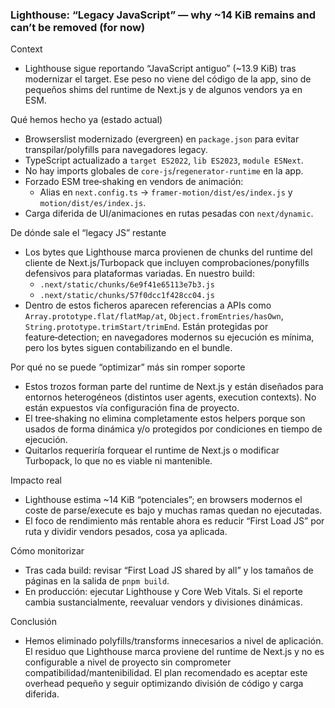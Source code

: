 ### Lighthouse: “Legacy JavaScript” — why ~14 KiB remains and can’t be removed (for now)

Context
- Lighthouse sigue reportando “JavaScript antiguo” (~13.9 KiB) tras modernizar el target. Ese peso no viene del código de la app, sino de pequeños shims del runtime de Next.js y de algunos vendors ya en ESM.

Qué hemos hecho ya (estado actual)
- Browserslist modernizado (evergreen) en `package.json` para evitar transpilar/polyfills para navegadores legacy.
- TypeScript actualizado a `target ES2022`, `lib ES2023`, `module ESNext`.
- No hay imports globales de `core-js`/`regenerator-runtime` en la app.
- Forzado ESM tree‑shaking en vendors de animación:
  - Alias en `next.config.ts` → `framer-motion/dist/es/index.js` y `motion/dist/es/index.js`.
- Carga diferida de UI/animaciones en rutas pesadas con `next/dynamic`.

De dónde sale el “legacy JS” restante
- Los bytes que Lighthouse marca provienen de chunks del runtime del cliente de Next.js/Turbopack que incluyen comprobaciones/ponyfills defensivos para plataformas variadas. En nuestro build:
  - `.next/static/chunks/6e9f41e65113e7b3.js`
  - `.next/static/chunks/57f0dcc1f428cc04.js`
- Dentro de estos ficheros aparecen referencias a APIs como `Array.prototype.flat/flatMap/at`, `Object.fromEntries/hasOwn`, `String.prototype.trimStart/trimEnd`. Están protegidas por feature‑detection; en navegadores modernos su ejecución es mínima, pero los bytes siguen contabilizando en el bundle.

Por qué no se puede “optimizar” más sin romper soporte
- Estos trozos forman parte del runtime de Next.js y están diseñados para entornos heterogéneos (distintos user agents, execution contexts). No están expuestos vía configuración fina de proyecto.
- El tree‑shaking no elimina completamente estos helpers porque son usados de forma dinámica y/o protegidos por condiciones en tiempo de ejecución.
- Quitarlos requeriría forquear el runtime de Next.js o modificar Turbopack, lo que no es viable ni mantenible.

Impacto real
- Lighthouse estima ~14 KiB “potenciales”; en browsers modernos el coste de parse/execute es bajo y muchas ramas quedan no ejecutadas.
- El foco de rendimiento más rentable ahora es reducir “First Load JS” por ruta y dividir vendors pesados, cosa ya aplicada.

Cómo monitorizar
- Tras cada build: revisar “First Load JS shared by all” y los tamaños de páginas en la salida de `pnpm build`.
- En producción: ejecutar Lighthouse y Core Web Vitals. Si el reporte cambia sustancialmente, reevaluar vendors y divisiones dinámicas.

Conclusión
- Hemos eliminado polyfills/transforms innecesarios a nivel de aplicación. El residuo que Lighthouse marca proviene del runtime de Next.js y no es configurable a nivel de proyecto sin comprometer compatibilidad/mantenibilidad. El plan recomendado es aceptar este overhead pequeño y seguir optimizando división de código y carga diferida.


